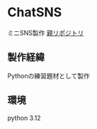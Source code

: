 # ChatSNS

ミニSNS製作
[親リポジトリ](https://github.com/Cell1729/PythonTasks)

## 製作経緯

Pythonの練習題材として製作

## 環境

python 3.12
